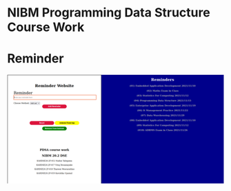 <h1>NIBM Programming Data Structure Course Work</h1>
<h1>Reminder</h1>

<img src="./images/image.png">

